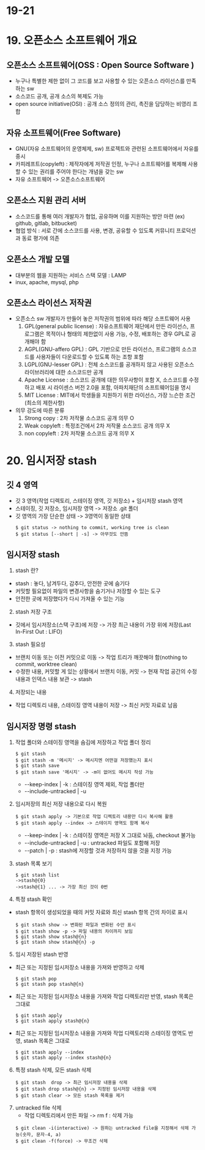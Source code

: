 # 19-21
# 19. 오픈소스 소프트웨어 개요
## 오픈소스 소프트웨어(OSS : Open Source Software )
- 누구나 특별한 제한 없이 그 코드를 보고 사용할 수 있는 오픈소스 라이선스를 만족하는 sw
- 소스코드 공개, 공개 소스의 복제도 가능
- open source initiative(OSI) : 공개 소스 정의의 관리, 촉진을 담당하는 비영리 조합

## 자유 소프트웨어(Free Software)
- GNU(자유 소프트웨어의 운영체제, sw) 프로젝트와 관련된 소프트웨어에서 자유를 중시
- 카피레프트(copyleft) : 제작자에게 저작권 인정, 누구나 소프트웨어를 복제해 사용할 수 있는 권리를 주어야 한다는 개념을 갖는 sw
- 자유 소프트웨어 -> 오픈소스소프트웨어

## 오픈소스 지원 관리 서버
- 소스코드를 통해 여러 개발자가 협업, 공유하며 이를 지원하는 방안 마련 (ex) github, gitlab, bitbucket)
- 협업 방식 : 서로 간에 소스코드를 사용, 변경, 공유할 수 있도록 커뮤니티 프로덕션과 동료 평가에 의존

## 오픈소스 개발 모델
- 대부분의 웹을 지원하는 서비스 스택 모델 : LAMP
- inux, apache, mysql, php

## 오픈소스 라이선스 저작권 
- 오픈소스 sw 개발자가 만들어 놓은 저작권의 범위에 따라 해당 소프트웨어 사용
  1. GPL(general public license) : 자유소프트웨어 재단에서 만든 라이선스, 프로그램은 목적이나 형태의 제한없이 사용 가능, 수정, 배포하는 경우 GPL로 공개해야 함
  2. AGPL(GNU-affero GPL) : GPL 기반으로 만든 라이선스, 프로그램의 소스코드를 사용자들이 다운로드할 수 있도록 하는 조항 포함
  3. LGPL(GNU-lesser GPL) : 전체 소스코드를 공개하지 않고 사용된 오픈소스 라이브러리에 대한 소스코드만 공개
  4. Apache License : 소스코드 공개에 대한 의무사항이 포함 X, 소스코드를 수정하고 배포 시 라이센스 버전 2.0을 포함, 아파치재단의 소프트웨어임을 명시
  5. MIT License : MIT에서 학생들을 지원하기 위한 라이선스, 가장 느슨한 조건(최소의 제한사항)
- 의무 강도에 따른 분류
  1. Strong copy : 2차 저작물 소스코드 공개 의무 O
  2. Weak copyleft : 특정조건에서 2차 저작물 소스코드 공개 의무 X
  3. non copyleft : 2차 저작물 소스코드 공개 의무 X

# 20. 임시저장 stash
## 깃 4 영역 
- 깃 3 영역(작업 디렉토리, 스테이징 영역, 깃 저장소) + 임시저장 stash 영역
- 스테이징, 깃 저장소, 임시저장 영역 -> 저장소 .git 폴더
- 깃 영역의 가장 단순한 상태 -> 3영역이 동일한 상태
  ```
  $ git status -> nothing to commit, working tree is clean
  $ git status [--short | -s] -> 아무것도 안뜸
  ```

## 임시저장 stash
1. stash 란?
  - stash : 놓다, 남겨두다, 감추다, 안전한 곳에 숨기다
  - 커밋할 필요없이 파일의 변경사항을 숨기거나 저장할 수 있는 도구
  - 안전한 곳에 저장했다가 다시 가져올 수 있는 기능
2. stash 저장 구조
  - 깃에서 임시저장소(스택 구조)에 저장 -> 가장 최근 내용이 가장 위에 저장(Last In-First Out : LIFO)
3. stash 필요성
  - 브랜치 이동 또는 이전 커밋으로 이동 -> 작업 트리가 깨끗해야 함(nothing to commit, worktree clean)
  - 수정한 내용, 커밋할 게 있는 상황에서 브랜치 이동, 커밋 -> 현재 작업 공간의 수정 내용과 인덱스 내용 보관 -> stash
4. 저장되는 내용
  - 작업 디렉토리 내용, 스테이징 영역 내용이 저장 -> 최신 커밋 자료로 남음

## 임시저장 명령 stash

1. 작업 폴더와 스테이징 영역을 숨김에 저장하고 작업 폴더 정리
   ```
   $ git stash
   $ git stash -m '메시지' -> 메시지엔 어떤걸 저장했는지 표시
   $ git stash save
   $ git stash save '메시지' -> -m이 없어도 메시지 작성 가능
   ```
   - --keep-index | -k : 스테이징 영역 제외, 작업 폴더만
   - --include-untracked | -u

2. 임시저장의 최신 저장 내용으로 다시 복원
   ```
   $ git stash apply -> 기본으로 작업 디렉토리 내용만 다시 복사해 활용
   $ git stash apply --index -> 스테이지 영역도 함께 복사
   ```
   - --keep-index | -k : 스테이징 영역은 저장 X 그대로 놔둠, checkout 불가능
   - --include-untracked | -u : untracked 파일도 포함해 저장
   - --patch | -p : stash에 저장할 것과 저장하지 않을 것을 지정 가능
    
3. stash 목록 보기
   
   ```
   $ git stash list
   ->stash@{0}
   ->stash@{1} ... -> 가장 최신 것이 0번
   ```
4. 특정 stash 확인
  - stash 항목이 생성되었을 때의 커밋 자료와 최신 stash 항목 간의 차이로 표시
    ```
    $ git stash show -> 변화된 파일과 변화된 수만 표시
    $ git stash show -p -> 파일 내용의 차이까지 보임
    $ git stash show stash@{n}
    $ git stash show stash@{n} -p
    ```
5. 임시 저장된 stash 반영
  - 최근 또는 지정된 임시저장소 내용을 가져와 반영하고 삭제
    ```
    $ git stash pop
    $ git stash pop stash@{n}
    ```
  - 최근 또는 지정된 임시저장소 내용을 가져와 작업 디렉토리만 반영, stash 목록은 그대로
    ```
    $ git stash apply
    $ git stash apply stash@{n}
    ```
  - 최근 또는 지정된 임시저장소 내용을 가져와 작업 디렉토리와 스테이징 영역도 반영, stash 목록은 그대로
    ```
    $ git stash apply --index
    $ git stash apply --index stash@{n}
    ```
  6. 특정 stash 삭제, 모든 stash 삭제
     ```
     $ git stash  drop -> 최근 임시저장 내용을 삭제
     $ git stash drop stash@{n} -> 지정된 임시저장 내용을 삭제
     $ git stash clear -> 모든 stash 목록을 제거
  7. untracked file 삭제
     - 작업 디렉토리에서 만든 파일 -> rm f : 삭제 가능
     ```
     $ git clean -i(interactive) -> 원하는 untracked file을 지정해서 삭제 가능(숫자, 문자-4, a)
     $ git clean -f(force) -> 무조건 삭제
     ```
